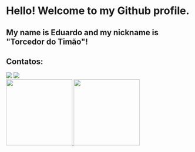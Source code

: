 #  Hello! Welcome to my Github profile.
## My name is Eduardo and my nickname is "Torcedor do Timão"!

## Contatos:

<div>
<a href="https://instagram.com/eduardo.esser" target="_blank"><img loading="lazy" src="https://img.shields.io/badge/-Instagram-%23E4405F?style=for-the-badge&logo=instagram&logoColor=white" target="_blank"></a>
<a href = "eduardoesser7366@gmail.com"><img loading="lazy" src="https://img.shields.io/badge/Gmail-D14836?style=for-the-badge&logo=gmail&logoColor=white" target="_blank"></a>

<div>
<a href="https://github.com/TorcedoTimao">
<img loading="lazy" height="180em" src="https://github-readme-stats.vercel.app/api/top-langs/?username=TorcedorTimao&layout=compact&langs_count=7&theme=dracula"/>
<img loading="lazy" height="180em" src="https://github-readme-stats.vercel.app/api?username=TorcedorTimao&show_icons=true&theme=dracula&include_all_commits=true&count_private=true"/>
</div>

